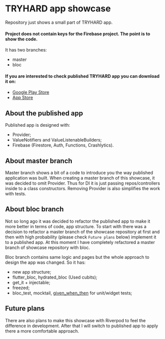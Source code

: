 # TRYHARD app showcase

Repository just shows a small part of TRYHARD app. 

#### Project does not contain keys for the Firebase project. The point is to show the code.

It has two branches:
- master
- bloc


#### If you are interested to check published TRYHARD app you can download it on:
- [Google Play Store](https://play.google.com/store/apps/details?id=com.vadimzadorskii.tryhard)
- [App Store](https://apps.apple.com/us/app/tryhard-workout-calendar/id6443940343)


## About the published app

Published app is designed with:

- Provider;
- ValueNotifiers and ValueListenableBuilders;
- Firebase (Firestore, Auth, Functions, Crashlytics).


## About master branch

Master branch shows a bit of a code to introduce you the way published application was built.
When creating a master branch of this showcase, it was decided to omit Provider. Thus for DI it is just passing repos/controllers inside to a class constructors.
Removing Provider is also simplifies the work with tests.


## About bloc branch

Not so long ago it was decided to refactor the published app to make it more better in terms of code, app structure.
To start with there was a decision to refactor a master branch of the showcase repository at first and then with high probability (please check `Future plans` below) implement it to a published app.
At this moment I have completely refactored a master branch of showcase repository with bloc.

Bloc branch contains same logic and pages but the whole approach to design the app was changed. So it has:
- new app structure;
- flutter_bloc, hydrated_bloc (Used cubits);
- get_it + injectable;
- freezed;
- bloc_test, mocktail, [given_when_then](https://pub.dev/packages/given_when_then) for unit/widget tests;


## Future plans

There are also plans to make this showcase with Riverpod to feel the difference in development.
After that I will switch to published app to apply there a more comfortable approach. 